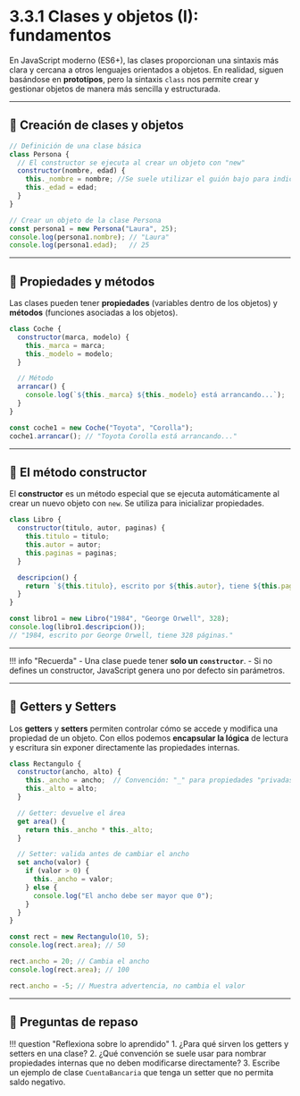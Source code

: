 # 3.3.1 Clases y objetos (I): fundamentos

En JavaScript moderno (ES6+), las clases proporcionan una sintaxis más clara y cercana a otros lenguajes orientados a objetos.
En realidad, siguen basándose en **prototipos**, pero la sintaxis `class` nos permite crear y gestionar objetos de manera más sencilla y estructurada.

---

## 📌 Creación de clases y objetos

```js
// Definición de una clase básica
class Persona {
  // El constructor se ejecuta al crear un objeto con "new"
  constructor(nombre, edad) {
    this._nombre = nombre; //Se suele utilizar el guión bajo para indicar que una propiedad es privada
    this._edad = edad;
  }
}

// Crear un objeto de la clase Persona
const persona1 = new Persona("Laura", 25);
console.log(persona1.nombre); // "Laura"
console.log(persona1.edad);   // 25
```

---

## 📌 Propiedades y métodos

Las clases pueden tener **propiedades** (variables dentro de los objetos) y **métodos** (funciones asociadas a los objetos).

```js
class Coche {
  constructor(marca, modelo) {
    this._marca = marca;
    this._modelo = modelo;
  }

  // Método
  arrancar() {
    console.log(`${this._marca} ${this._modelo} está arrancando...`);
  }
}

const coche1 = new Coche("Toyota", "Corolla");
coche1.arrancar(); // "Toyota Corolla está arrancando..."
```

---

## 📌 El método constructor

El **constructor** es un método especial que se ejecuta automáticamente al crear un nuevo objeto con `new`.
Se utiliza para inicializar propiedades.

```js
class Libro {
  constructor(titulo, autor, paginas) {
    this.titulo = titulo;
    this.autor = autor;
    this.paginas = paginas;
  }

  descripcion() {
    return `${this.titulo}, escrito por ${this.autor}, tiene ${this.paginas} páginas.`;
  }
}

const libro1 = new Libro("1984", "George Orwell", 328);
console.log(libro1.descripcion());
// "1984, escrito por George Orwell, tiene 328 páginas."
```

---

!!! info "Recuerda"
    - Una clase puede tener **solo un `constructor`**.
    - Si no defines un constructor, JavaScript genera uno por defecto sin parámetros.

---

## 📌 Getters y Setters

Los **getters** y **setters** permiten controlar cómo se accede y modifica una propiedad de un objeto.
Con ellos podemos **encapsular la lógica** de lectura y escritura sin exponer directamente las propiedades internas.

```js
class Rectangulo {
  constructor(ancho, alto) {
    this._ancho = ancho;  // Convención: "_" para propiedades "privadas"
    this._alto = alto;
  }

  // Getter: devuelve el área
  get area() {
    return this._ancho * this._alto;
  }

  // Setter: valida antes de cambiar el ancho
  set ancho(valor) {
    if (valor > 0) {
      this._ancho = valor;
    } else {
      console.log("El ancho debe ser mayor que 0");
    }
  }
}

const rect = new Rectangulo(10, 5);
console.log(rect.area); // 50

rect.ancho = 20; // Cambia el ancho
console.log(rect.area); // 100

rect.ancho = -5; // Muestra advertencia, no cambia el valor
```

---

## 📝 Preguntas de repaso

!!! question "Reflexiona sobre lo aprendido"
    1. ¿Para qué sirven los getters y setters en una clase?
    2. ¿Qué convención se suele usar para nombrar propiedades internas que no deben modificarse directamente?
    3. Escribe un ejemplo de clase `CuentaBancaria` que tenga un setter que no permita saldo negativo.
